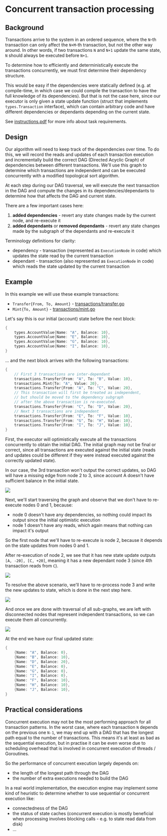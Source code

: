 # Concurrent transaction processing

## Background

Transactions arrive to the system in an ordered sequence, where the `N`-th transaction can only affect the `N+M`-th transaction, but not the other way around. 
In other words, if two transactions `N` and `N+1` update the same state, `N` should always be executed before `N+1`.

To determine how to efficiently and deterministically execute the transactions concurrently, we must first determine their dependency structure.

This would be easy if the dependencies were statically defined (e.g. at compile-time, in which case we could compile the transaction to have the full knowledge of its dependencies). 
But that is not the case here, since our executor is only given a state update function (struct that implements `types.Transaction` interface), which can contain arbitrary code and have different dependencies or dependants depending on the current state.

See [instructions.pdf](./instructions.pdf) for more info about task requirements.

## Design

Our algorithm will need to keep track of the dependencies over time. 
To do this, we will record the reads and updates of each transaction execution and incrementally build the correct DAG (Directed Acyclic Graph) of dependencies between different transactions.
We'll use this graph to determine which transactions are independent and can be executed concurrently with a modified topological sort algorithm. 

At each step during our DAG traversal, we will execute the next transaction in the DAG and compute the changes in its dependencies/dependants to determine how that affects the DAG and current state. 

There are a few important cases here:
1. **added dependencies** - revert any state changes made by the current node, and re-execute it
2. **added dependants** or **removed dependants** - revert any state changes made by the subgraph of the dependants and re-execute it

Terminology definitions for clarity:
- dependency - transaction (represented as `ExecutionNode` in code) which updates the state read by the current transaction
- dependant - transaction (also represented as `ExecutionNode` in code) which reads the state updated by the current transaction

## Example

In this example we will use these example transactions:
- `Transfer{From, To, Amount}` - [transactions/transfer.go](./transactions/transfer.go)
- `Mint{To, Amount}` - [transactions/mint.go](./transactions/mint.go)

Let's say this is our initial (account) state before the next block:

```go
{
    types.AccountValue{Name: "A", Balance: 10},
    types.AccountValue{Name: "E", Balance: 10},
    types.AccountValue{Name: "G", Balance: 10},
    types.AccountValue{Name: "I", Balance: 10},
}
```

... and the next block arrives with the following transactions:

```go
{
    // First 3 transactions are inter-dependant
    transactions.Transfer{From: "A", To: "B", Value: 10},
    transactions.Mint{To: "A", Value: 20},
    transactions.Transfer{From: "A", To: "C", Value: 20},
    // This transaction will first be treated as independent,
    // but should be moved to the dependency subgraph
    // after the above transaction is re-executed.
    transactions.Transfer{From: "C", To: "D", Value: 20},
    // Next 3 transactions are independent
    transactions.Transfer{From: "E", To: "F", Value: 10},
    transactions.Transfer{From: "G", To: "H", Value: 10},
    transactions.Transfer{From: "I", To: "J", Value: 10},
}
```

First, the executor will optimistically execute all the transactions concurrently to obtain the initial DAG. 
The initial graph may not be final or correct, 
since all transactions are executed against the initial state
(reads and updates could be different if they were instead executed against the correctly updated state).

In our case, the 3rd transaction won't output the correct updates, so DAG will have a missing edge from node 2 to 3, since account A doesn't have sufficient balance in the initial state.

![](./images/step-1.png)

Next, we'll start traversing the graph and observe that we don't have to re-execute nodes 0 and 1, because:
- node 0 doesn't have any dependencies, so nothing could impact its output since the initial optimistic execution
- node 1 doesn't have any reads, which again means that nothing can impact it's output

So the first node that we'll have to re-execute is node 2, because it depends on the state updates from nodes 0 and 1.

After re-execution of node 2, we see that it has new state update outputs `[A, -20], [C, +20]`, meaning it has a new dependant node 3 (since 4th transaction reads from `C`).

![](./images/step-2.png)


To resolve the above scenario, we'll have to re-process node 3 and write the new updates to state, which is done in the next step here.

![](./images/step-3.png)

And once we are done with traversal of all sub-graphs, we are left with disconnected nodes that represent independent transactions, so we can execute them all concurrently.


![](./images/step-4.png)

At the end we have our final updated state:

```go
{
    {Name: "A", Balance: 0},
    {Name: "B", Balance: 10},
    {Name: "D", Balance: 20},
    {Name: "E", Balance: 0},
    {Name: "G", Balance: 0},
    {Name: "I", Balance: 0},
    {Name: "F", Balance: 10},
    {Name: "H", Balance: 10},
    {Name: "J", Balance: 10},
}
```

## Practical considerations

Concurrent execution may not be the most performing approach for all transaction patterns. 
In the worst case, where each transaction `N` depends on the previous one `N-1`, 
we may end up with a DAG that has the longest path equal to the number of transactions. 
This means it's at least as bad as the sequential execution, but in practise it can be even worse due to scheduling overhead that is involved in concurrent execution of threads / Goroutines.

So the performance of concurrent execution largely depends on:
- the length of the longest path through the DAG
- the number of extra executions needed to build the DAG

In a real world implementation, the execution engine may implement some kind of heuristic to determine whether to use sequential or concurrent execution like:
- connectedness of the DAG
- the status of state caches (concurrent execution is mostly beneficial when processing involves blocking calls - e.g. to state read data from disk)
- ...
